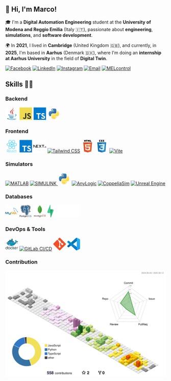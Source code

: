## 👋 Hi, I'm Marco!

🎓 I'm a **Digital Automation Engineering** student at the **University of Modena and Reggio Emilia** (Italy 🇮🇹), passionate about **engineering**, **simulations**, and **software development**.

🌍 In **2021**, I lived in **Cambridge** (United Kingdom 🇬🇧), and currently, in **2025**, I'm based in **Aarhus** (Denmark 🇩🇰), where I'm doing an **internship at Aarhus University** in the field of **Digital Twin**.

[![Facebook](https://img.shields.io/badge/-Facebook-1877F2?logo=facebook&logoColor=white)](https://www.facebook.com/marco.melloni.731) [![LinkedIn](https://img.shields.io/badge/LinkedIn-0A66C2?style=flat-square&logo=linkedin&logoColor=white)](https://www.linkedin.com/in/marco-melloni) [![Instagram](https://img.shields.io/badge/-Instagram-E4405F?logo=instagram&logoColor=white)](https://www.instagram.com/marshmellonss/) [![Email](https://img.shields.io/badge/-Email-D14836?logo=gmail&logoColor=white)](mailto:marcomelloni01@gmail.com) [![MELcontrol](https://img.shields.io/badge/MELcontrol-28a745?style=flat&logo=&logoColor=white)](https://www.melcontrol.it) 

## Skills 🥷🏻

### Backend   
<p align="left">
  <a href="https://www.java.com"><img src="https://raw.githubusercontent.com/devicons/devicon/master/icons/java/java-original.svg" alt="Java" width="40" height="40"/></a>
  <a href="https://developer.mozilla.org/en-US/docs/Web/JavaScript"><img src="https://raw.githubusercontent.com/devicons/devicon/master/icons/javascript/javascript-original.svg"             alt="JavaScript" width="40" height="40"/></a>
  <a href="https://www.typescriptlang.org/"><img src="https://raw.githubusercontent.com/devicons/devicon/master/icons/typescript/typescript-original.svg" alt="TypeScript" width="40" height="40"/></a>
  <a href="https://www.python.org/"><img src="https://raw.githubusercontent.com/devicons/devicon/master/icons/python/python-original.svg" alt="Python" width="40" height="40"/></a>
  </p>


### Frontend  
<p align="left">
  <!-- React -->
  <a href="https://reactjs.org/"><img src="https://raw.githubusercontent.com/devicons/devicon/master/icons/react/react-original-wordmark.svg" alt="React" width="40" height="40"/></a>
  <a href="https://www.typescriptlang.org/"><img src="https://raw.githubusercontent.com/devicons/devicon/master/icons/typescript/typescript-original.svg" alt="TypeScript" width="40" height="40"/></a>
  <a href="https://nextjs.org/"><img src="https://raw.githubusercontent.com/devicons/devicon/master/icons/nextjs/nextjs-original-wordmark.svg" alt="Next.js" width="40" height="40"/></a>
  <a href="https://tailwindcss.com/"><img src="https://www.vectorlogo.zone/logos/tailwindcss/tailwindcss-icon.svg" alt="Tailwind CSS" width="40" height="40"/></a>
  <a href="https://www.w3.org/html/"><img src="https://raw.githubusercontent.com/devicons/devicon/master/icons/html5/html5-original-wordmark.svg" alt="HTML5" width="40" height="40"/></a>
  <a href="https://www.w3schools.com/css/"><img src="https://raw.githubusercontent.com/devicons/devicon/master/icons/css3/css3-original-wordmark.svg" alt="CSS3" width="40" height="40"/></a>
  <a href="https://vitejs.dev/"><img src="https://vitejs.dev/logo-with-shadow.png" alt="Vite" width="40" height="40"/></a>
</p>

### Simulators
<p align="left">
  <!-- MATLAB -->
  <a href="https://www.mathworks.com/products/matlab.html"><img src="https://upload.wikimedia.org/wikipedia/commons/2/21/Matlab_Logo.png" alt="MATLAB" width="40" height="40"/></a>
  <a href="https://www.mathworks.com/products/simulink.html">
    <img src="https://upload.wikimedia.org/wikipedia/commons/3/36/Simulink_Logo_%28non-wordmark%29.png" alt="SIMULINK" width="40" height="40" />
  </a>
  <!-- Python -->
  <a href="https://www.python.org/"><img src="https://raw.githubusercontent.com/devicons/devicon/master/icons/python/python-original.svg" alt="Python" width="40" height="40"/></a>
  <!-- AnyLogic -->
  <a href="https://www.anylogic.com/"><img src="https://upload.wikimedia.org/wikipedia/commons/4/4c/Logo_AnyLogic.png" alt="AnyLogic" width="100" height="45"/></a>
  <!-- CoppeliaSim -->
  <a href="https://www.coppeliarobotics.com/"><img src="https://manual.coppeliarobotics.com/en/images/CoppeliaSim.png" alt="CoppeliaSim" width="120" height="35"/></a>
   <!-- Unreal Engine -->
  <a href="https://www.unrealengine.com/"><img src="https://www.logo.wine/a/logo/Unreal_Engine/Unreal_Engine-Logo.wine.svg" alt="Unreal Engine" width="40" height="40"/></a>
</p>


### Databases  
<p align="left">
  <a href="https://www.mysql.com/"><img src="https://raw.githubusercontent.com/devicons/devicon/master/icons/mysql/mysql-original-wordmark.svg" alt="MySQL" width="40" height="40"/></a>
  <a href="https://www.postgresql.org"><img src="https://raw.githubusercontent.com/devicons/devicon/master/icons/postgresql/postgresql-original-wordmark.svg" alt="PostgreSQL" width="40" height="40"/></a>
  <a href="https://www.mongodb.com/"><img src="https://raw.githubusercontent.com/devicons/devicon/master/icons/mongodb/mongodb-original-wordmark.svg" alt="MongoDB" width="40" height="40"/></a>
  <a href="https://supabase.com/">
  <img src="https://raw.githubusercontent.com/supabase/supabase/master/packages/common/assets/images/supabase-logo-wordmark--dark.svg" alt="Supabase" width="100" height="40"/>
</a>

</p>

### DevOps & Tools  
<p align="left">
  <a href="https://www.docker.com/"><img src="https://raw.githubusercontent.com/devicons/devicon/master/icons/docker/docker-original-wordmark.svg" alt="Docker" width="40" height="40"/></a>
  <a href="https://gitlab.com/"><img src="https://upload.wikimedia.org/wikipedia/commons/e/e1/GitLab_logo.svg" alt="GitLab CI/CD" width="40" height="40"/></a>
  <a href="https://git-scm.com/"><img src="https://raw.githubusercontent.com/devicons/devicon/master/icons/git/git-original.svg" alt="Git" width="40" height="40"/></a>
  <a href="https://code.visualstudio.com/"><img src="https://raw.githubusercontent.com/devicons/devicon/master/icons/vscode/vscode-original.svg" alt="VS Code" width="40" height="40"/></a>
</p>

### Contribution  

![3D Contribution](profile-3d-contrib/profile-south-season-animate.svg)
